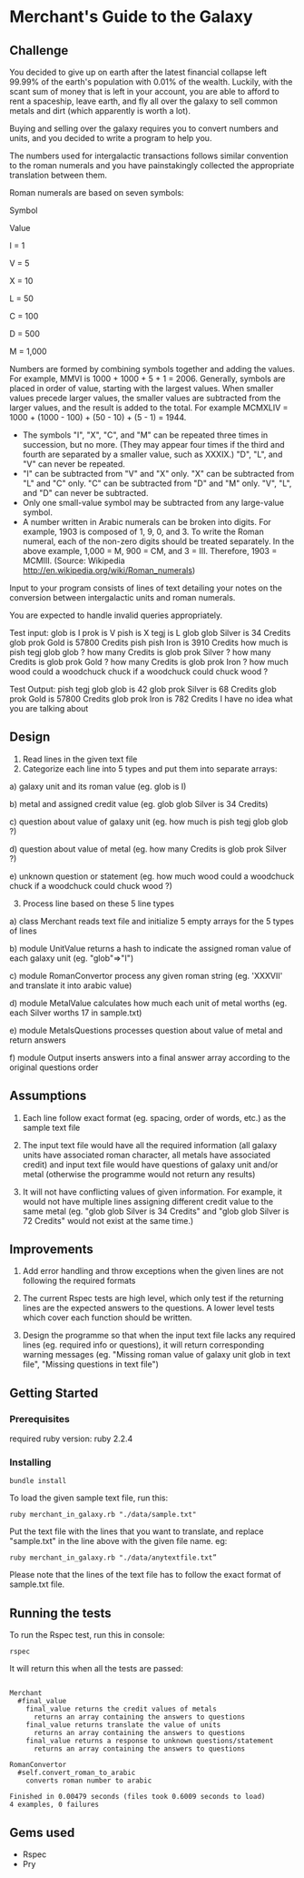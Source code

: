 # Merchant's Guide to the Galaxy

## Challenge

You decided to give up on earth after the latest financial collapse left 99.99% of the earth's population with 0.01% of the wealth. Luckily, with the scant sum of money that is left in your account, you are able to afford to rent a spaceship, leave earth, and fly all over the galaxy to sell common metals and dirt (which apparently is worth a lot).
 
Buying and selling over the galaxy requires you to convert numbers and units, and you decided to write a program to help you.
 
The numbers used for intergalactic transactions follows similar convention to the roman numerals and you have painstakingly collected the appropriate translation between them.
 
Roman numerals are based on seven symbols:
 
Symbol

Value

I = 1

V = 5

X = 10

L = 50

C = 100

D = 500

M = 1,000

 
Numbers are formed by combining symbols together and adding the values. For example, MMVI is 1000 + 1000 + 5 + 1 = 2006. Generally, symbols are placed in order of value, starting with the largest values. When smaller values precede larger values, the smaller values are subtracted from the larger values, and the result is added to the total. For example MCMXLIV = 1000 + (1000 - 100) + (50 - 10) + (5 - 1) = 1944.
 
* The symbols "I", "X", "C", and "M" can be repeated three times in succession, but no more. (They may appear four times if the third and fourth are separated by a smaller value, such as XXXIX.) "D", "L", and "V" can never be repeated.
* "I" can be subtracted from "V" and "X" only. "X" can be subtracted from "L" and "C" only. "C" can be subtracted from "D" and "M" only. "V", "L", and "D" can never be subtracted.
* Only one small-value symbol may be subtracted from any large-value symbol.
* A number written in Arabic numerals can be broken into digits. For example, 1903 is composed of 1, 9, 0, and 3. To write the Roman numeral, each of the non-zero digits should be treated separately. In the above example, 1,000 = M, 900 = CM, and 3 = III. Therefore, 1903 = MCMIII.
(Source: Wikipedia http://en.wikipedia.org/wiki/Roman_numerals)
 
Input to your program consists of lines of text detailing your notes on the conversion between intergalactic units and roman numerals.
 
You are expected to handle invalid queries appropriately.
 
Test input:
glob is I
prok is V
pish is X
tegj is L
glob glob Silver is 34 Credits
glob prok Gold is 57800 Credits
pish pish Iron is 3910 Credits
how much is pish tegj glob glob ?
how many Credits is glob prok Silver ?
how many Credits is glob prok Gold ?
how many Credits is glob prok Iron ?
how much wood could a woodchuck chuck if a woodchuck could chuck wood ?
 
Test Output:
pish tegj glob glob is 42
glob prok Silver is 68 Credits
glob prok Gold is 57800 Credits
glob prok Iron is 782 Credits
I have no idea what you are talking about

## Design
1. Read lines in the given text file
2. Categorize each line into 5 types and put them into separate arrays: 

a) galaxy unit and its roman value (eg. glob is I) 

b) metal and assigned credit value (eg. glob glob Silver is 34 Credits)

c) question about value of galaxy unit (eg. how much is pish tegj glob glob ?)

d) question about value of metal (eg. how many Credits is glob prok Silver ?)

e) unknown question or statement (eg. how much wood could a woodchuck chuck if a woodchuck could chuck wood ?)

3. Process line based on these 5 line types 

a) class Merchant reads text file and initialize 5 empty arrays for the 5 types of lines 

b) module UnitValue returns a hash to indicate the assigned roman value of each galaxy unit (eg. "glob"=>"I")

c) module RomanConvertor process any given roman string (eg. 'XXXVII' and translate it into arabic value)

d) module MetalValue calculates how much each unit of metal worths (eg. each Silver worths 17 in sample.txt)

e) module MetalsQuestions processes question about value of metal and return answers 

f) module Output inserts answers into a final answer array according to the original questions order 

## Assumptions

1. Each line follow exact format (eg. spacing, order of words, etc.) as the sample text file

2. The input text file would have all the required information (all galaxy units have associated roman character, all metals have associated credit) and input text file would have questions of galaxy unit and/or metal (otherwise the programme would not return any results)

3. It will not have conflicting values of given information. For example, it would not have multiple lines assigning different credit value to the same metal (eg. "glob glob Silver is 34 Credits" and "glob glob Silver is 72 Credits" would not exist at the same time.)


## Improvements  

1. Add error handling and throw exceptions when the given lines are not following the required formats 

2. The current Rspec tests are high level, which only test if the returning lines are the expected answers to the questions. A lower level tests which cover each function should be written. 

3. Design the programme so that when the input text file lacks any required lines (eg. required info or questions), it will return corresponding warning messages (eg. "Missing roman value of galaxy unit glob in text file", "Missing questions in text file")

## Getting Started

### Prerequisites
required ruby version: ruby 2.2.4

### Installing

```
bundle install 
```
To load the given sample text file, run this: 
```
ruby merchant_in_galaxy.rb "./data/sample.txt"
```
Put the text file with the lines that you want to translate, and replace "sample.txt" in the line above with the given file name. eg: 

```
ruby merchant_in_galaxy.rb "./data/anytextfile.txt” 
```
Please note that the lines of the text file has to follow the exact format of sample.txt file. 

## Running the tests

To run the Rspec test, run this in console: 

```
rspec 
```
It will return this when all the tests are passed: 
```

Merchant
  #final_value
    final_value returns the credit values of metals
      returns an array containing the answers to questions
    final_value returns translate the value of units
      returns an array containing the answers to questions
    final_value returns a response to unknown questions/statement
      returns an array containing the answers to questions

RomanConvertor
  #self.convert_roman_to_arabic
    converts roman number to arabic

Finished in 0.00479 seconds (files took 0.6009 seconds to load)
4 examples, 0 failures
```

## Gems used

* Rspec
* Pry